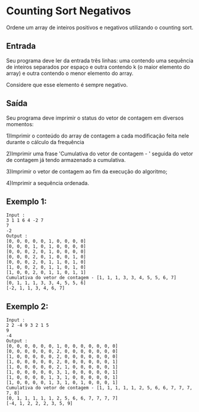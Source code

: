 # Counting Sort Negativos
Ordene um array de inteiros positivos e negativos utilizando o counting sort.
## Entrada
Seu programa deve ler da entrada três linhas: uma contendo uma sequência de inteiros separados por espaço e outra contendo k (o maior elemento do array) e outra contendo o menor elemento do array.

Considere que esse elemento é sempre negativo.
## Saída
Seu programa deve imprimir o status do vetor de contagem em diversos momentos:

1)Imprimir o conteúdo do array de contagem a cada modificação feita nele durante o cálculo da frequência

2)Imprimir uma frase 'Cumulativa do vetor de contagem - ' seguida do vetor de contagem já tendo armazenado a cumulativa.

3)Imprimir o vetor de contagem ao fim da execução do algoritmo;

4)Imprimir a sequência ordenada.
## Exemplo 1:
    Input :
    3 1 1 6 4 -2 7
    7
    -2    
    Output :
    [0, 0, 0, 0, 0, 1, 0, 0, 0, 0]
    [0, 0, 0, 1, 0, 1, 0, 0, 0, 0]
    [0, 0, 0, 2, 0, 1, 0, 0, 0, 0]
    [0, 0, 0, 2, 0, 1, 0, 0, 1, 0]
    [0, 0, 0, 2, 0, 1, 1, 0, 1, 0]
    [1, 0, 0, 2, 0, 1, 1, 0, 1, 0]
    [1, 0, 0, 2, 0, 1, 1, 0, 1, 1]
    Cumulativa do vetor de contagem - [1, 1, 1, 3, 3, 4, 5, 5, 6, 7]
    [0, 1, 1, 1, 3, 3, 4, 5, 5, 6]
    [-2, 1, 1, 3, 4, 6, 7]
## Exemplo 2:
    Input :
    2 2 -4 9 3 2 1 5
    9
    -4
    Output :
    [0, 0, 0, 0, 0, 0, 1, 0, 0, 0, 0, 0, 0, 0]
    [0, 0, 0, 0, 0, 0, 2, 0, 0, 0, 0, 0, 0, 0]
    [1, 0, 0, 0, 0, 0, 2, 0, 0, 0, 0, 0, 0, 0]
    [1, 0, 0, 0, 0, 0, 2, 0, 0, 0, 0, 0, 0, 1]
    [1, 0, 0, 0, 0, 0, 2, 1, 0, 0, 0, 0, 0, 1]
    [1, 0, 0, 0, 0, 0, 3, 1, 0, 0, 0, 0, 0, 1]
    [1, 0, 0, 0, 0, 1, 3, 1, 0, 0, 0, 0, 0, 1]
    [1, 0, 0, 0, 0, 1, 3, 1, 0, 1, 0, 0, 0, 1]
    Cumulativa do vetor de contagem - [1, 1, 1, 1, 1, 2, 5, 6, 6, 7, 7, 7, 7, 8]
    [0, 1, 1, 1, 1, 1, 2, 5, 6, 6, 7, 7, 7, 7]
    [-4, 1, 2, 2, 2, 3, 5, 9]